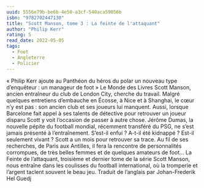 ```yaml
---
uuid: 5556e79b-be6b-4e50-a3cf-540aca59056b
isbn: "9782702447130"
title: "Scott Manson, tome 3 : La feinte de l'attaquant"
author: "Philip Kerr"
rating: 5
read_date: 2022-05-05
tags:
  - Foot
  - Angleterre
  - Policier
---
```


« Philip Kerr ajoute au Panthéon du héros du polar un nouveau type d’enquêteur : un manageur de foot » Le Monde des Livres Scott Manson, ancien entraîneur du club de London City, cherche du travail. Malgré quelques entretiens d’embauche en Écosse, à Nice et à Shanghai, le cœur n’y est pas : son ancien club et ses joueurs lui manquent. Aussi, lorsque Barcelone fait appel à ses talents de détective pour retrouver un joueur disparu Scott y voit l’occasion de passer à autre chose. Jérôme Dumas, la nouvelle pépite du football mondial, récemment transféré du PSG, ne s’est jamais présenté à l’entraînement. S’est-il enfui ? A-t-il été kidnappé ? Est-il seulement vivant ? Scott a un mois pour retrouver sa trace. Au fil de ses recherches, de Paris aux Antilles, il fera la rencontre de personnalités corrompues, de très belles femmes et de quelques amateurs de foot… La Feinte de l’attaquant, troisième et dernier tome de la série Scott Manson, nous entraîne dans les coulisses du football international, où la tromperie et l’argent taclent souvent le beau jeu. Traduit de l’anglais par Johan-Frederik Hel Guedj

